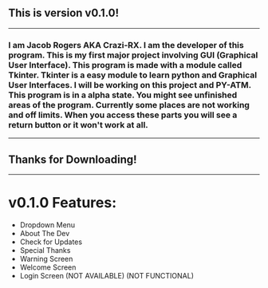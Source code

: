 ## This is version v0.1.0!
-----------------------------------------
### I am Jacob Rogers AKA Crazi-RX. I am the developer of this program. This is my first major project involving GUI (Graphical User Interface). This program is made with a module called Tkinter. Tkinter is a easy module to learn python and Graphical User Interfaces. I will be working on this project and PY-ATM. This program is in a alpha state. You might see unfinished areas of the program. Currently some places are not working and off limits. When you access these parts you will see a return button or it won't work at all. 
-----------------------------------------
## Thanks for Downloading!
-----------------------------------------
# v0.1.0 Features:
- Dropdown Menu
- About The Dev
- Check for Updates
- Special Thanks
- Warning Screen
- Welcome Screen
- Login Screen (NOT AVAILABLE) (NOT FUNCTIONAL)
